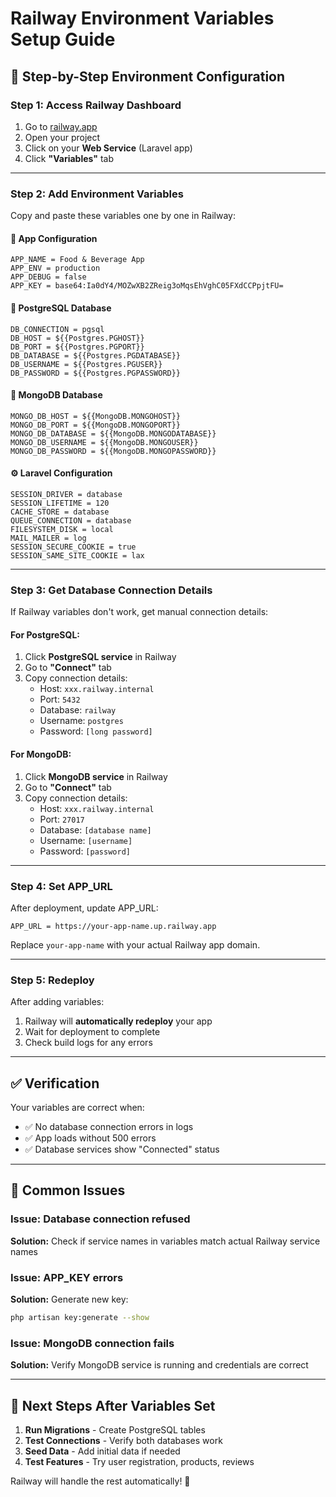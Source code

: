 # Railway Environment Variables Setup Guide

## 🚀 **Step-by-Step Environment Configuration**

### **Step 1: Access Railway Dashboard**
1. Go to [railway.app](https://railway.app)
2. Open your project
3. Click on your **Web Service** (Laravel app)
4. Click **"Variables"** tab

---

### **Step 2: Add Environment Variables**

Copy and paste these variables one by one in Railway:

#### **🔧 App Configuration**
```
APP_NAME = Food & Beverage App
APP_ENV = production  
APP_DEBUG = false
APP_KEY = base64:Ia0dY4/MOZwXB2ZReig3oMqsEhVghC05FXdCCPpjtFU=
```

#### **🐘 PostgreSQL Database** 
```
DB_CONNECTION = pgsql
DB_HOST = ${{Postgres.PGHOST}}
DB_PORT = ${{Postgres.PGPORT}}
DB_DATABASE = ${{Postgres.PGDATABASE}}
DB_USERNAME = ${{Postgres.PGUSER}}
DB_PASSWORD = ${{Postgres.PGPASSWORD}}
```

#### **🍃 MongoDB Database**
```
MONGO_DB_HOST = ${{MongoDB.MONGOHOST}}
MONGO_DB_PORT = ${{MongoDB.MONGOPORT}}
MONGO_DB_DATABASE = ${{MongoDB.MONGODATABASE}}
MONGO_DB_USERNAME = ${{MongoDB.MONGOUSER}}
MONGO_DB_PASSWORD = ${{MongoDB.MONGOPASSWORD}}
```

#### **⚙️ Laravel Configuration**
```
SESSION_DRIVER = database
SESSION_LIFETIME = 120
CACHE_STORE = database
QUEUE_CONNECTION = database
FILESYSTEM_DISK = local
MAIL_MAILER = log
SESSION_SECURE_COOKIE = true
SESSION_SAME_SITE_COOKIE = lax
```

---

### **Step 3: Get Database Connection Details**

If Railway variables don't work, get manual connection details:

#### **For PostgreSQL:**
1. Click **PostgreSQL service** in Railway
2. Go to **"Connect"** tab
3. Copy connection details:
   - Host: `xxx.railway.internal`
   - Port: `5432`
   - Database: `railway`
   - Username: `postgres`
   - Password: `[long password]`

#### **For MongoDB:**
1. Click **MongoDB service** in Railway
2. Go to **"Connect"** tab  
3. Copy connection details:
   - Host: `xxx.railway.internal`
   - Port: `27017`
   - Database: `[database name]`
   - Username: `[username]`
   - Password: `[password]`

---

### **Step 4: Set APP_URL**

After deployment, update APP_URL:
```
APP_URL = https://your-app-name.up.railway.app
```

Replace `your-app-name` with your actual Railway app domain.

---

### **Step 5: Redeploy**

After adding variables:
1. Railway will **automatically redeploy** your app
2. Wait for deployment to complete
3. Check build logs for any errors

---

## ✅ **Verification**

Your variables are correct when:
- ✅ No database connection errors in logs
- ✅ App loads without 500 errors
- ✅ Database services show "Connected" status

---

## 🚨 **Common Issues**

### **Issue: Database connection refused**
**Solution:** Check if service names in variables match actual Railway service names

### **Issue: APP_KEY errors** 
**Solution:** Generate new key:
```bash
php artisan key:generate --show
```

### **Issue: MongoDB connection fails**
**Solution:** Verify MongoDB service is running and credentials are correct

---

## 📝 **Next Steps After Variables Set**

1. **Run Migrations** - Create PostgreSQL tables
2. **Test Connections** - Verify both databases work
3. **Seed Data** - Add initial data if needed
4. **Test Features** - Try user registration, products, reviews

Railway will handle the rest automatically! 🚀